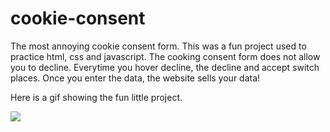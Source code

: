 # cookie-consent

The most annoying cookie consent form. This was a fun project used to practice html, css and javascript.
The cooking consent form does not allow you to decline. Everytime you hover decline, the decline and accept switch places.
Once you enter the data, the website sells your data! 

Here is a gif showing the fun little project.

![](https://github.com/Juliaxtran/cookie-consent/blob/main/cookie-consent.gif?raw=true)
